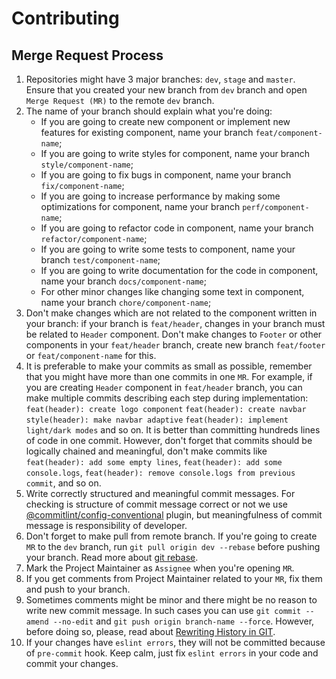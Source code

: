 # Contributing

## Merge Request Process

1. Repositories might have 3 major branches: `dev`, `stage` and `master`. Ensure that you created your new branch from `dev` branch and open `Merge Request (MR)` to the remote `dev` branch.
2. The name of your branch should explain what you're doing:
   - If you are going to create new component or implement new features for existing component, name your branch `feat/component-name`;
   - If you are going to write styles for component, name your branch `style/component-name`;
   - If you are going to fix bugs in component, name your branch `fix/component-name`;
   - If you are going to increase performance by making some optimizations for component, name your branch `perf/component-name`;
   - If you are going to refactor code in component, name your branch `refactor/component-name`;
   - If you are going to write some tests to component, name your branch `test/component-name`;
   - If you are going to write documentation for the code in component, name your branch `docs/component-name`;
   - For other minor changes like changing some text in component, name your branch `chore/component-name`;
3. Don't make changes which are not related to the component written in your branch: if your branch is `feat/header`, changes in your branch must be related to `Header` component. Don't make changes to `Footer` or other components in your `feat/header` branch, create new branch `feat/footer` or `feat/component-name` for this.
4. It is preferable to make your commits as small as possible, remember that you might have more than one commits in one `MR`. For example, if you are creating `Header` component in `feat/header` branch, you can make multiple commits describing each step during implementation:
   `feat(header): create logo component`
   `feat(header): create navbar`
   `style(header): make navbar adaptive`
   `feat(header): implement light/dark modes` and so on. It is better than committing hundreds lines of code in one commit. However, don't forget that commits should be logically chained and meaningful, don't make commits like `feat(header): add some empty lines`, `feat(header): add some console.logs`, `feat(header): remove console.logs from previous commit`, and so on.
5. Write correctly structured and meaningful commit messages. For checking is structure of commit message correct or not we use [@commitlint/config-conventional](https://github.com/conventional-changelog/commitlint/tree/master/%40commitlint/config-conventional) plugin, but meaningfulness of commit message is responsibility of developer.
6. Don't forget to make pull from remote branch. If you're going to create `MR` to the `dev` branch, run `git pull origin dev --rebase` before pushing your branch. Read more about [git rebase](https://git-scm.com/docs/git-rebase).
7. Mark the Project Maintainer as `Assignee` when you're opening `MR`.
8. If you get comments from Project Maintainer related to your `MR`, fix them and push to your branch.
9. Sometimes comments might be minor and there might be no reason to write new commit message. In such cases you can use `git commit --amend --no-edit` and `git push origin branch-name --force`. However, before doing so, please, read about [Rewriting History in GIT](https://git-scm.com/book/en/v2/Git-Tools-Rewriting-History).
10. If your changes have `eslint errors`, they will not be committed because of `pre-commit` hook. Keep calm, just fix `eslint errors` in your code and commit your changes.
